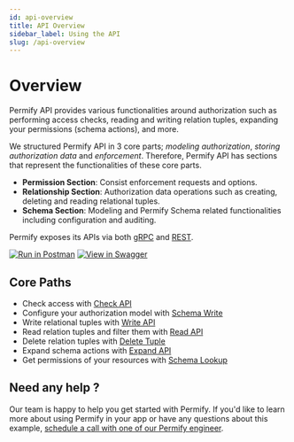 ```yaml
---
id: api-overview
title: API Overview
sidebar_label: Using the API
slug: /api-overview
---
```


# Overview

Permify API provides various functionalities around authorization such as performing access checks, reading and writing relation tuples, expanding your permissions (schema actions), and more.

We structured Permify API in 3 core parts; *modeling authorization*, *storing authorization data* and *enforcement*. Therefore, Permify API has sections that represent the functionalities of these core parts.

- **Permission Section**: Consist enforcement requests and options.
- **Relationship Section**: Authorization data operations such as creating, deleting and reading relational tuples.
- **Schema Section**: Modeling and Permify Schema related functionalities including configuration and auditing.

Permify exposes its APIs via both [gRPC](https://buf.build/permify/permify/docs/main:base.v1) and [REST](https://restfulapi.net/).

[![Run in Postman](https://run.pstmn.io/button.svg)](https://god.gw.postman.com/run-collection/16122080-54b1e316-8105-4440-b5bf-f27a05a8b4de?action=collection%2Ffork&collection-url=entityId%3D16122080-54b1e316-8105-4440-b5bf-f27a05a8b4de%26entityType%3Dcollection%26workspaceId%3Dd3a8746c-fa57-49c0-83a5-6fcf25a7fc05)
[![View in Swagger](http://jessemillar.github.io/view-in-swagger-button/button.svg)](https://app.swaggerhub.com/apis-docs/permify/permify/latest)

## Core Paths

- Check access with [Check API](./api-overview/check-api.md)
- Configure your authorization model with [Schema Write](./api-overview/write-schema.md)
- Write relational tuples with [Write API](./api-overview/write-relationships.md)
- Read relation tuples and filter them with [Read API](./api-overview/read-api.md)
- Delete relation tuples with [Delete Tuple](./api-overview/delete-relationships.md)
- Expand schema actions with [Expand API](./api-overview/expand-api.md)
- Get permissions of your resources with [Schema Lookup](./api-overview/schema-lookup.md)

## Need any help ?

Our team is happy to help you get started with Permify. If you'd like to learn more about using Permify in your app or have any questions about this example, [schedule a call with one of our Permify engineer](https://meetings-eu1.hubspot.com/ege-aytin/call-with-an-expert).

